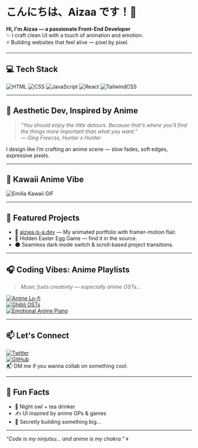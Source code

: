 # こんにちは、Aizaa です！🌸

**Hi, I'm Aizaa — a passionate Front-End Developer**  
✨ I craft clean UI with a touch of animation and emotion.  
⚡ Building websites that feel alive — pixel by pixel.

---

## 💻 Tech Stack

![HTML](https://img.shields.io/badge/-HTML5-E34F26?style=flat&logo=html5&logoColor=white)
![CSS](https://img.shields.io/badge/-CSS3-1572B6?style=flat&logo=css3)
![JavaScript](https://img.shields.io/badge/-JavaScript-F7DF1E?style=flat&logo=javascript&logoColor=black)
![React](https://img.shields.io/badge/-React-61DAFB?style=flat&logo=react)
![TailwindCSS](https://img.shields.io/badge/-Tailwind-38B2AC?style=flat&logo=tailwindcss)

---

## 🌸 Aesthetic Dev, Inspired by Anime

> _“You should enjoy the little detours. Because that's where you'll find the things more important than what you want.”_  
> — *Ging Freecss, Hunter x Hunter*

I design like I’m crafting an anime scene — slow fades, soft edges, expressive pixels.

---

## 💖 Kawaii Anime Vibe

![Emilia Kawaii GIF](https://gifdb.com/images/high/yes-sir-cute-anime-girl-58iworpavbis2c76.webp)

---

## 🚀 Featured Projects

- 🎨 [aizwa.is-a.dev](https://aizwa.is-a.dev) — My animated portfolio with framer-motion flair.
- 👾 Hidden Easter Egg Game — find it in the source.
- 🌑 Seamless dark mode switch & scroll-based project transitions.

---

## 🎧 Coding Vibes: Anime Playlists

> _Music fuels creativity — especially anime OSTs..._

[![Anime Lo-fi](https://img.shields.io/badge/-LoFi%20Anime%20Beats-F16775?style=flat&logo=youtube&logoColor=white)](https://www.youtube.com/watch?v=VfP36gZzE3Y)  
[![Ghibli OSTs](https://img.shields.io/badge/-Studio%20Ghibli%20Piano%20Mix-90C695?style=flat&logo=youtube&logoColor=white)](https://www.youtube.com/watch?v=H3kHTWzqV1k)  
[![Emotional Anime Piano](https://img.shields.io/badge/-Sad%20Anime%20Piano%20Mix-6E44FF?style=flat&logo=youtube&logoColor=white)](https://www.youtube.com/watch?v=ds_K2mYAZNw)

---

## 📫 Let's Connect

[![Twitter](https://img.shields.io/badge/-@aizaa-black?style=flat&logo=twitter)](https://twitter.com/yourhandle)  
[![GitHub](https://img.shields.io/badge/-GitHub-black?style=flat&logo=github)](https://github.com/abqoryme)  
📬 DM me if you wanna collab on something cool.

---

## 🧠 Fun Facts

- 🍵 Night owl + tea drinker
- ✍️ UI inspired by anime OPs & games
- 🧩 Secretly building something big...

---

_“Code is my ninjutsu... and anime is my chakra.”_ 🌀
